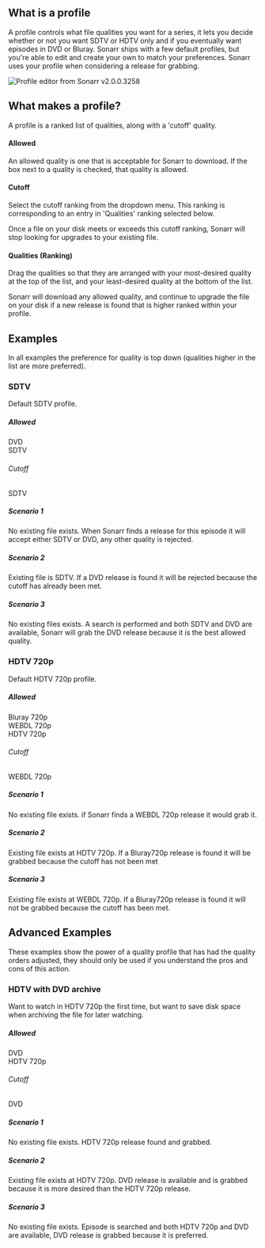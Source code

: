 ## What is a profile ##
A profile controls what file qualities you want for a series, it lets you decide whether or not you want SDTV or HDTV only and if you eventually want episodes in DVD or Bluray. Sonarr ships with a few default profiles, but you're able to edit and create your own to match your preferences. Sonarr uses your profile when considering a release for grabbing.

![Profile editor from Sonarr v2.0.0.3258](http://i.imgur.com/CxLB3lW.png)
## What makes a profile? ##

A profile is a ranked list of qualities, along with a 'cutoff' quality.

#### Allowed ####
An allowed quality is one that is acceptable for Sonarr to download. If the box next to a quality is checked, that quality is allowed.

#### Cutoff ####

Select the cutoff ranking from the dropdown menu. This ranking is corresponding to an entry in 'Qualities' ranking selected below.

Once a file on your disk meets or exceeds this cutoff ranking, Sonarr will stop looking for upgrades to your existing file.

#### Qualities (Ranking) ####

Drag the qualities so that they are arranged with your most-desired quality at the top of the list, and your least-desired quality at the bottom of the list.

Sonarr will download any allowed quality, and continue to upgrade the file on your disk if a new release is found that is higher ranked within your profile.


## Examples ##
In all examples the preference for quality is top down (qualities higher in the list are more preferred).

### SDTV ###
Default SDTV profile.

##### Allowed #####
DVD  
SDTV

###### Cutoff ######
SDTV

##### Scenario 1 #####
No existing file exists. When Sonarr finds a release for this episode it will accept either SDTV or DVD, any other quality is rejected.

##### Scenario 2 #####
Existing file is SDTV. If a DVD release is found it will be rejected because the cutoff has already been met.

##### Scenario 3 #####
No existing files exists. A search is performed and both SDTV and DVD are available, Sonarr will grab the DVD release because it is the best allowed quality.


### HDTV 720p ###
Default HDTV 720p profile.

##### Allowed #####
Bluray 720p  
WEBDL 720p  
HDTV 720p

###### Cutoff ######
WEBDL 720p  


##### Scenario 1 #####
No existing file exists. if Sonarr finds a WEBDL 720p release it would grab it.

##### Scenario 2 #####
Existing file exists at HDTV 720p. If a Bluray720p release is found it will be grabbed because the cutoff has not been met

##### Scenario 3 #####
Existing file exists at WEBDL 720p. If a Bluray720p release is found it will not be grabbed because the cutoff has been met.

## Advanced Examples ##
These examples show the power of a quality profile that has had the quality orders adjusted, they should only be used if you understand the pros and cons of this action.

### HDTV with DVD archive ###
Want to watch in HDTV 720p the first time, but want to save disk space when archiving the file for later watching.

##### Allowed #####
DVD  
HDTV 720p

###### Cutoff ######
DVD


##### Scenario 1 #####
No existing file exists. HDTV 720p release found and grabbed.

##### Scenario 2 #####
Existing file exists at HDTV 720p. DVD release is available and is grabbed because it is more desired than the HDTV 720p release.

##### Scenario 3 #####
No existing file exists. Episode is searched and both HDTV 720p and DVD are available, DVD release is grabbed because it is preferred.
